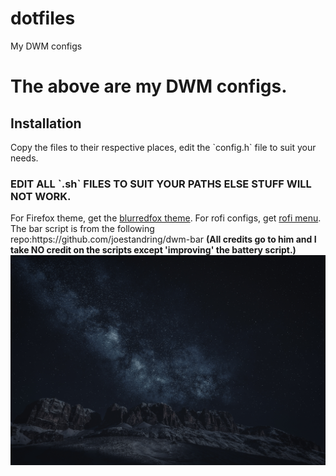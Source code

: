 # dotfiles
My DWM configs
<h1> The above are my DWM configs.</h1>
<h2>Installation</h2>
Copy the files to their respective places, edit the `config.h` file to suit your needs.
<h3>EDIT ALL `.sh` FILES TO SUIT YOUR PATHS ELSE STUFF WILL NOT WORK.</h3>
For Firefox theme, get the <a href="https://github.com/manilarome/blurredfox">blurredfox theme</a>.
For rofi configs, get <a href="https://gitlab.com/vahnrr/rofi-menus#requirements">rofi menu</a>.
The bar script is from the following repo:https://github.com/joestandring/dwm-bar 
<b>(All credits go to him and I take NO credit on the scripts except 'improving' the battery script.)</b>
<img src='/nordnight.jpg'>
